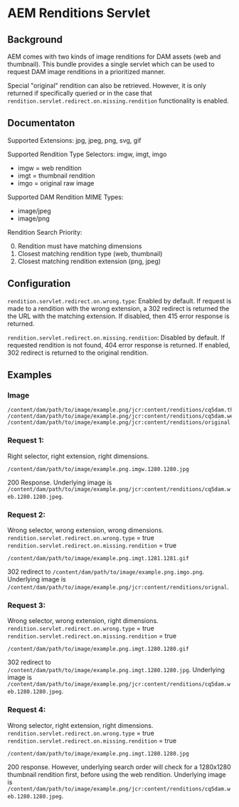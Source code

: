 AEM Renditions Servlet
==============================

## Background

AEM comes with two kinds of image renditions for DAM assets (web and thumbnail). This bundle provides a single
servlet which can be used to request DAM image renditions in a prioritized manner.

Special "original" rendition can also be retrieved. However, it is only returned if specifically queried or in the case
that `rendition.servlet.redirect.on.missing.rendition` functionality is enabled.

## Documentaton

Supported Extensions: jpg, jpeg, png, svg, gif

Supported Rendition Type Selectors: imgw, imgt, imgo

* imgw = web rendition
* imgt = thumbnail rendition
* imgo = original raw image

Supported DAM Rendition MIME Types:

* image/jpeg
* image/png

Rendition Search Priority:

0. Rendition must have matching dimensions
1. Closest matching rendition type (web, thumbnail)
2. Closest matching rendition extension (png, jpeg)

## Configuration

`rendition.servlet.redirect.on.wrong.type`: Enabled by default. If request is made to a rendition with the wrong extension, a 302 redirect is returned the the URL with the matching extension. If disabled, then 415 error response is returned.

`rendition.servlet.redirect.on.missing.rendition`: Disabled by default. If requested rendition is not found, 404 error response is returned. If enabled, 302 redirect is returned to the original rendition.

## Examples

### Image

```
/content/dam/path/to/image/example.png/jcr:content/renditions/cq5dam.thumbnail.48.48.png
/content/dam/path/to/image/example.png/jcr:content/renditions/cq5dam.web.1280.1280.jpeg
/content/dam/path/to/image/example.png/jcr:content/renditions/original
```

### Request 1:

Right selector, right extension, right dimensions.

```
/content/dam/path/to/image/example.png.imgw.1280.1280.jpg
```

200 Response. 
Underlying image is `/content/dam/path/to/image/example.png/jcr:content/renditions/cq5dam.web.1280.1280.jpeg`.

### Request 2:

Wrong selector, wrong extension, wrong dimensions.
`rendition.servlet.redirect.on.wrong.type` = true
`rendition.servlet.redirect.on.missing.rendition` = true

```
/content/dam/path/to/image/example.png.imgt.1281.1281.gif
```

302 redirect to `/content/dam/path/to/image/example.png.imgo.png`.
Underlying image is `/content/dam/path/to/image/example.png/jcr:content/renditions/orignal`.

### Request 3:

Wrong selector, wrong extension, right dimensions.
`rendition.servlet.redirect.on.wrong.type` = true
`rendition.servlet.redirect.on.missing.rendition` = true

```
/content/dam/path/to/image/example.png.imgt.1280.1280.gif
```

302 redirect to `/content/dam/path/to/image/example.png.imgt.1280.1280.jpg`.
Underlying image is `/content/dam/path/to/image/example.png/jcr:content/renditions/cq5dam.web.1280.1280.jpeg`.

### Request 4:

Wrong selector, right extension, right dimensions.
`rendition.servlet.redirect.on.wrong.type` = true
`rendition.servlet.redirect.on.missing.rendition` = true

```
/content/dam/path/to/image/example.png.imgt.1280.1280.jpg
```

200 response. However, underlying search order will check for a 1280x1280 thumbnail rendition first, before using the web rendition.
Underlying image is `/content/dam/path/to/image/example.png/jcr:content/renditions/cq5dam.web.1280.1280.jpeg`.
